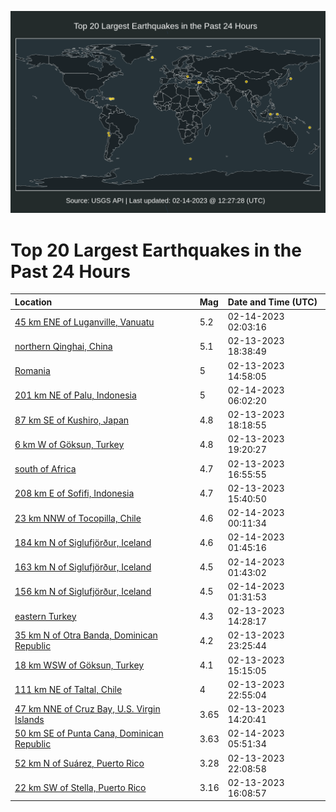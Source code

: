 ![Map](./map.png)

# Top 20 Largest Earthquakes in the Past 24 Hours

| Location | Mag | Date and Time (UTC) |
|:---|:---|:---|
| [45 km ENE of Luganville, Vanuatu](https://earthquake.usgs.gov/earthquakes/eventpage/us6000jnpc) | 5.2 | 02-14-2023 02:03:16 |
| [northern Qinghai, China](https://earthquake.usgs.gov/earthquakes/eventpage/us6000jnm7) | 5.1 | 02-13-2023 18:38:49 |
| [Romania](https://earthquake.usgs.gov/earthquakes/eventpage/us6000jnl6) | 5 | 02-13-2023 14:58:05 |
| [201 km NE of Palu, Indonesia](https://earthquake.usgs.gov/earthquakes/eventpage/us6000jnq0) | 5 | 02-14-2023 06:02:20 |
| [87 km SE of Kushiro, Japan](https://earthquake.usgs.gov/earthquakes/eventpage/us6000jnm3) | 4.8 | 02-13-2023 18:18:55 |
| [6 km W of Göksun, Turkey](https://earthquake.usgs.gov/earthquakes/eventpage/us6000jnmc) | 4.8 | 02-13-2023 19:20:27 |
| [south of Africa](https://earthquake.usgs.gov/earthquakes/eventpage/us6000jnly) | 4.7 | 02-13-2023 16:55:55 |
| [208 km E of Sofifi, Indonesia](https://earthquake.usgs.gov/earthquakes/eventpage/us6000jnlm) | 4.7 | 02-13-2023 15:40:50 |
| [23 km NNW of Tocopilla, Chile](https://earthquake.usgs.gov/earthquakes/eventpage/us6000jnny) | 4.6 | 02-14-2023 00:11:34 |
| [184 km N of Siglufjörður, Iceland](https://earthquake.usgs.gov/earthquakes/eventpage/us6000jnpb) | 4.6 | 02-14-2023 01:45:16 |
| [163 km N of Siglufjörður, Iceland](https://earthquake.usgs.gov/earthquakes/eventpage/us6000jnpa) | 4.5 | 02-14-2023 01:43:02 |
| [156 km N of Siglufjörður, Iceland](https://earthquake.usgs.gov/earthquakes/eventpage/us6000jnp9) | 4.5 | 02-14-2023 01:31:53 |
| [eastern Turkey](https://earthquake.usgs.gov/earthquakes/eventpage/us6000jnl4) | 4.3 | 02-13-2023 14:28:17 |
| [35 km N of Otra Banda, Dominican Republic](https://earthquake.usgs.gov/earthquakes/eventpage/us6000jnnp) | 4.2 | 02-13-2023 23:25:44 |
| [18 km WSW of Göksun, Turkey](https://earthquake.usgs.gov/earthquakes/eventpage/us6000jnlc) | 4.1 | 02-13-2023 15:15:05 |
| [111 km NE of Taltal, Chile](https://earthquake.usgs.gov/earthquakes/eventpage/us6000jnni) | 4 | 02-13-2023 22:55:04 |
| [47 km NNE of Cruz Bay, U.S. Virgin Islands](https://earthquake.usgs.gov/earthquakes/eventpage/pr2023044002) | 3.65 | 02-13-2023 14:20:41 |
| [50 km SE of Punta Cana, Dominican Republic](https://earthquake.usgs.gov/earthquakes/eventpage/pr2023045000) | 3.63 | 02-14-2023 05:51:34 |
| [52 km N of Suárez, Puerto Rico](https://earthquake.usgs.gov/earthquakes/eventpage/pr71396223) | 3.28 | 02-13-2023 22:08:58 |
| [22 km SW of Stella, Puerto Rico](https://earthquake.usgs.gov/earthquakes/eventpage/pr71396193) | 3.16 | 02-13-2023 16:08:57 |
